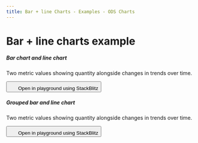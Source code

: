 ```yaml
---
title: Bar + line Charts - Examples - ODS Charts
---
```


<div class="title-bar">
  <div class="container-xxl">
    <h1 class="display-1">Bar + line charts example</h1>
  </div>
</div>
<div class="container-xxl d-flex flex-nowrap pt-3">
  <div class="card w-100">
    <div class="card-body">
      <h5 class="card-title">Bar chart and line chart</h5>
      <p class="card-text pe-5">Two metric values showing quantity alongside changes in trends over time.</p>
      <button class="btn btn-icon btn-outline-secondary btn-edit" data-bs-toggle="tooltip" data-bs-placement="top" data-bs-title="Open in playground">
        <svg width="1.25rem" height="1.25rem" fill="currentColor" aria-hidden="true">
          <use xlink:href="#lightning-charge-fill" />
        </svg>
        <span class="visually-hidden">Open in playground using StackBlitz</span>
      </button>
      <div id="barLine"></div>
      <script>
        window.addEventListener('DOMContentLoaded', () => {
          window.generateBarLineChart('barLine', false, false, false);
        });
      </script>
    </div>
  </div>
</div>
<div class="container-xxl d-flex flex-nowrap pt-3">
  <div class="card w-100">
    <div class="card-body">
      <h5 class="card-title">Grouped bar and line chart</h5>
      <p class="card-text pe-5">Two metric values showing quantity alongside changes in trends over time.</p>
      <button class="btn btn-icon btn-outline-secondary btn-edit" data-bs-toggle="tooltip" data-bs-placement="top" data-bs-title="Open in playground">
        <svg width="1.25rem" height="1.25rem" fill="currentColor" aria-hidden="true">
          <use xlink:href="#lightning-charge-fill" />
        </svg>
        <span class="visually-hidden">Open in playground using StackBlitz</span>
      </button>
      <div id="barLineGroup"></div>
      <script>
        window.addEventListener('DOMContentLoaded', () => {
          window.generateBarLineChart('barLineGroup', false, true, false);
        });
      </script>
    </div>
  </div>
</div>
